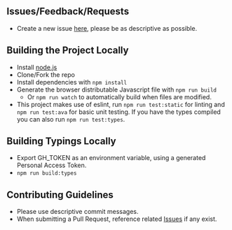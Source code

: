 ## Issues/Feedback/Requests
- Create a new issue [here](https://github.com/duncte123/obs-websocket-js/issues/new), please be as descriptive as possible.

## Building the Project Locally
- Install [node.js](http://nodejs.org)
- Clone/Fork the repo
- Install dependencies with `npm install`
- Generate the browser distributable Javascript file with `npm run build`  
  - Or `npm run watch` to automatically build when files are modified.
- This project makes use of eslint, run `npm run test:static` for linting and `npm run test:ava` for basic unit testing. If you have the types compiled you can also run `npm run test:types`.

## Building Typings Locally
- Export GH_TOKEN as an environment variable, using a generated Personal Access Token.
- `npm run build:types`

## Contributing Guidelines
- Please use descriptive commit messages.
- When submitting a Pull Request, reference related [Issues](https://github.com/duncte123/obs-websocket-js/issues) if any exist.
